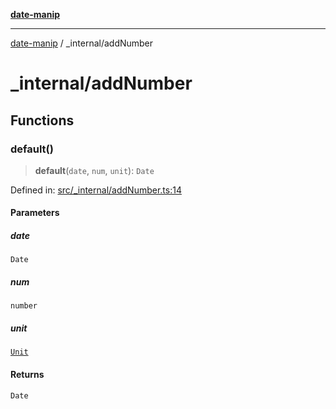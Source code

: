[**date-manip**](../index.md)

***

[date-manip](../modules.md) / \_internal/addNumber

# \_internal/addNumber

## Functions

### default()

> **default**(`date`, `num`, `unit`): `Date`

Defined in: [src/\_internal/addNumber.ts:14](https://github.com/fengxinming/date-manip/blob/3800a276ff67972284419177dad55ada4d463d78/src/_internal/addNumber.ts#L14)

#### Parameters

##### date

`Date`

##### num

`number`

##### unit

[`Unit`](../types.md#unit)

#### Returns

`Date`

